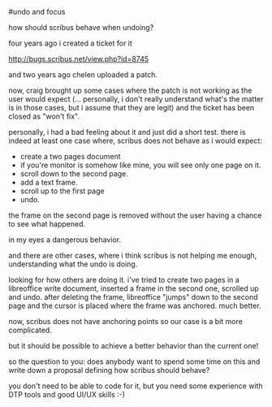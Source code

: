 #undo and focus

how should scribus behave when undoing?

four years ago i created a ticket for it

http://bugs.scribus.net/view.php?id=8745

and two years ago chelen uploaded a patch.

now, craig brought up some cases where the patch is not working as the
user would expect (... personally, i don't really understand what's the
matter is in those cases, but i assume that they are legit) and the
ticket has been closed as "won't fix".



personally, i had a bad feeling about it and just did a short test.
there is indeed at least one case where, scribus does
not behave as i would expect:

- create a two pages document
- if you're monitor is somehow like mine, you will see only one page on
  it.
- scroll down to the second page.
- add a text frame.
- scroll up to the first page
- undo.

the frame on the second page is removed without the user having a
chance to see what happened.

in my eyes a dangerous behavior.

and there are other cases, where i think scribus is not helping me
enough, understanding what the undo is doing.

looking for how others are doing it. i've tried to create two pages in
a libreoffice write document, inserted a frame in the second one,
scrolled up and undo.
after deleting the frame, libreoffice "jumps" down to the second page
and the cursor is placed where the frame was anchored.
much better.

now, scribus does not have anchoring points so our case is a bit more
complicated.

but it should be possible to achieve a better behavior than the current
one!



so the question to you: does anybody want to spend some time on this
and write down a proposal defining how scribus should behave?

you don't need to be able to code for it, but you need some experience
with DTP tools and good UI/UX skills :-)
